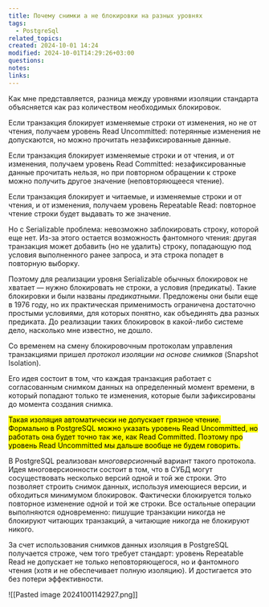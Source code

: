 ```yaml
---
title: Почему снимки а не блокировки на разных уровнях
tags:
  - PostgreSql
related_topics: 
created: 2024-10-01 14:24
modified: 2024-10-01T14:29:26+03:00
questions: 
notes: 
links: 
---
```



Как мне представляется, разница между уровнями изоляции стандарта объясняется как раз количеством необходимых блокировок.  
  
Если транзакция блокирует изменяемые строки от изменения, но не от чтения, получаем уровень Read Uncommitted: потерянные изменения не допускаются, но можно прочитать незафиксированные данные.  
  
Если транзакция блокирует изменяемые строки и от чтения, и от изменения, получаем уровень Read Committed: незафиксированные данные прочитать нельзя, но при повторном обращении к строке можно получить другое значение (неповторяющееся чтение).  
  
Если транзакция блокирует и читаемые, и изменяемые строки и от чтения, и от изменения, получаем уровень Repeatable Read: повторное чтение строки будет выдавать то же значение.  
  
Но с Serializable проблема: невозможно заблокировать строку, которой еще нет. Из-за этого остается возможность фантомного чтения: другая транзакция может добавить (но не удалить) строку, попадающую под условия выполненного ранее запроса, и эта строка попадет в повторную выборку.  
  
Поэтому для реализации уровня Serializable обычных блокировок не хватает — нужно блокировать не строки, а условия (предикаты). Такие блокировки и были названы _предикатными_. Предложены они были еще в 1976 году, но их практическая применимость ограничена достаточно простыми условиями, для которых понятно, как объединять два разных предиката. До реализации таких блокировок в какой-либо системе дело, насколько мне известно, не дошло.

Со временем на смену блокировочным протоколам управления транзакциями пришел _протокол изоляции на основе снимков_ (Snapshot Isolation).

Его идея состоит в том, что каждая транзакция работает с согласованным снимком данных на определенный момент времени, в который попадают только те изменения, которые были зафиксированы до момента создания снимка.  
  
<mark class="hltr-yellow">Такая изоляция автоматически не допускает грязное чтение. Формально в PostgreSQL можно указать уровень Read Uncommitted, но работать она будет точно так же, как Read Committed. Поэтому про уровень Read Uncommitted мы дальше вообще не будем говорить.</mark>

В PostgreSQL реализован _многоверсионный_ вариант такого протокола. Идея многоверсионности состоит в том, что в СУБД могут сосуществовать несколько версий одной и той же строки. Это позволяет строить снимок данных, используя имеющиеся версии, и обходиться минимумом блокировок. Фактически блокируется только повторное изменение одной и той же строки. Все остальные операции выполняются одновременно: пишущие транзакции никогда не блокируют читающих транзакций, а читающие никогда не блокируют никого.

За счет использования снимков данных изоляция в PostgreSQL получается строже, чем того требует стандарт: уровень Repeatable Read не допускает не только неповторяющегося, но и фантомного чтения (хотя и не обеспечивает полную изоляцию). И достигается это без потери эффективности.

![[Pasted image 20241001142927.png]]
